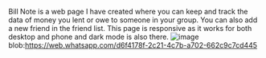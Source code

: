 Bill Note is a web page I have created where you can keep and track the data of money you lent or owe to someone in your group.
You can also add a new friend in the friend list.
This page is responsive as it works for both desktop and phone and dark mode is also there.
![image](https://user-images.githubusercontent.com/81821878/166106141-66fd44be-bf3c-49af-a4dc-597fe1208c75.png)
blob:https://web.whatsapp.com/d6f4178f-2c21-4c7b-a702-662c9c7cd445
